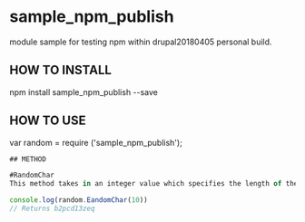 # sample_npm_publish
 module sample for testing npm within drupal20180405 personal build.

## HOW TO INSTALL
npm install sample_npm_publish --save

## HOW TO USE
var random = require ('sample_npm_publish');

```javascript
## METHOD

#RandomChar
This method takes in an integer value which specifies the length of the returned strings.

console.log(random.EandomChar(10))
// Returns b2pcd13zeq
